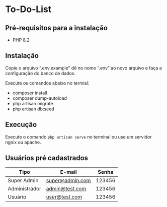 # To-Do-List

## **Pré-requisitos para a instalação**

- PHP 8.2

## **Instalação**

Copie o arquivo “.env.example” dê no nome “.env” ao novo arquivo e faça a configuração do banco de dados.

Execute os comandos abaixo no termial:
- composer install
- composer dump-autoload
- php artisan migrate
- php artisan db:seed

## **Execução**

Execute o comando `php artisan serve` no terminal ou use um servidor ngnix ou apache.

## **Usuários pré cadastrados**

| Tipo | E-mail  | Senha |
|--|--|--|
| Super Admin | super@admin.com | 123456 |
| Administrador | admin@test.com | 123456 |
| Usuário | user@test.com | 123456 |